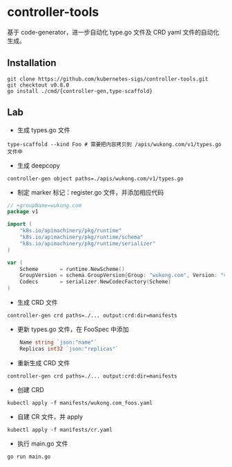 # controller-tools

基于 code-generator，进一步自动化 type.go 文件及 CRD yaml 文件的自动化生成。

## Installation
```shell
git clone https://github.com/kubernetes-sigs/controller-tools.git
git checktout v0.8.0
go install ./cmd/{controller-gen,type-scaffold}
```

## Lab
- 生成 types.go 文件
```shell
type-scaffold --kind Foo # 需要把内容拷贝到 /apis/wukong.com/v1/types.go 文件中 
```

- 生成 deepcopy
```shell
controller-gen object paths=./apis/wukong.com/v1/types.go
```

- 制定 marker 标记：register.go 文件，并添加相应代码
```go
// +groupName=wukong.com
package v1

import (
	"k8s.io/apimachinery/pkg/runtime"
	"k8s.io/apimachinery/pkg/runtime/schema"
	"k8s.io/apimachinery/pkg/runtime/serializer"
)

var (
	Scheme       = runtime.NewScheme()
	GroupVersion = schema.GroupVersion{Group: "wukong.com", Version: "v1"}
	Codecs       = serializer.NewCodecFactory(Scheme)
)
```

- 生成 CRD 文件
```shell
controller-gen crd paths=./... output:crd:dir=manifests 
```

- 更新 types.go 文件，在 FooSpec 中添加
```go
	Name string `json:"name"`
	Replicas int32 `json:"replicas"`
```

- 重新生成 CRD 文件
```shell
controller-gen crd paths=./... output:crd:dir=manifests 
```

- 创建 CRD
```shell
kubectl apply -f manifests/wukong.com_foos.yaml 
```

- 自建 CR 文件，并 apply
```shell
kubectl apply -f manifests/cr.yaml
```

- 执行 main.go 文件
```shell
go run main.go 
```

